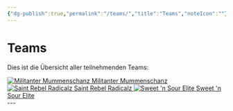 ```yaml
---
{"dg-publish":true,"permalink":"/teams/","title":"Teams","noteIcon":""}
---
```



# **Teams**
Dies ist die Übersicht aller teilnehmenden Teams:

<div class="championship-grid">
  <a href="https://cptspaulding1980.github.io/choke-slam-wrestling/teams/militanter-mummenschanz" class="champ-card">
    <img src="/choke-slam-wrestling/img/user/z_Images/Choke Slam_MM_.png" alt="Militanter Mummenschanz">
    <span>Militanter Mummenschanz</span>
  </a>
  <a href="https://cptspaulding1980.github.io/choke-slam-wrestling/teams/saint-rebel-radicalz" class="champ-card">
    <img src="/choke-slam-wrestling/img/user/z_Images/Choke Slam_SRR_.png" alt="Saint Rebel Radicalz">
    <span>Saint Rebel Radicalz</span>
  </a>
  <a href="https://cptspaulding1980.github.io/choke-slam-wrestling/teams/sweet-n-sour-elite" class="champ-card">
    <img src="/choke-slam-wrestling/img/user/z_Images/Choke Slam_SnS_.png" alt="Sweet 'n Sour Elite">
    <span>Sweet 'n Sour Elite</span>
  </a>
</div>
---